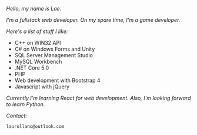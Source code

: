 _Hello, my name is Lae._

_I'm a fullstack web developer. On my spare time, I'm a game developer._

_Here's a list of stuff I like:_
* C++ on WIN32 API
* C# on Windows Forms and Unity
* SQL Server Management Studio
* MySQL Workbench
* .NET Core 5.0
* PHP
* Web development with Bootstrap 4
* Javascript with jQuery

_Currently I'm learning React for web development. Also, I'm looking forward to learn Python._

_Contact:_

```
laurollano@outlook.com
```

